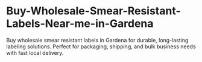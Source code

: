 # Buy-Wholesale-Smear-Resistant-Labels-Near-me-in-Gardena
Buy wholesale smear resistant labels in Gardena for durable, long-lasting labeling solutions. Perfect for packaging, shipping, and bulk business needs with fast local delivery.
